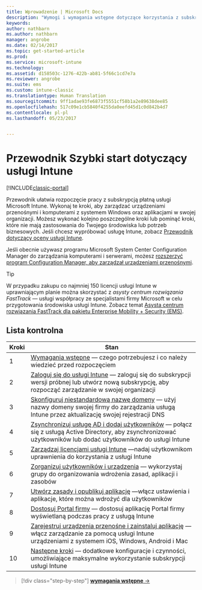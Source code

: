 ```yaml
---
title: Wprowadzenie | Microsoft Docs
description: "Wymogi i wymagania wstępne dotyczące korzystania z subskrypcji usługi Intune"
keywords: 
author: nathbarn
ms.author: nathbarn
manager: angrobe
ms.date: 02/14/2017
ms.topic: get-started-article
ms.prod: 
ms.service: microsoft-intune
ms.technology: 
ms.assetid: d158503c-1276-422b-ab81-5f66c1cd7e7a
ms.reviewer: angrobe
ms.suite: ems
ms.custom: intune-classic
ms.translationtype: Human Translation
ms.sourcegitcommit: 9ff1adae93fe6873f5551cf58b1a2e89638dee85
ms.openlocfilehash: 517c09e1cb5840f4255da0eefd45d1c0d842b4d7
ms.contentlocale: pl-pl
ms.lasthandoff: 05/23/2017


---
```



# <a name="intune-quick-start-guide"></a>Przewodnik Szybki start dotyczący usługi Intune

[!INCLUDE[classic-portal](../includes/classic-portal.md)]

Przewodnik ułatwia rozpoczęcie pracy z subskrypcją płatną usługi Microsoft Intune. Wykonaj te kroki, aby zarządzać urządzeniami przenośnymi i komputerami z systemem Windows oraz aplikacjami w swojej organizacji. Możesz wykonać kolejno poszczególne kroki lub pominąć kroki, które nie mają zastosowania do Twojego środowiska lub potrzeb biznesowych. Jeśli chcesz wypróbować usługę Intune, zobacz [Przewodnik dotyczący oceny usługi Intune](/intune-classic/understand-explore/get-started-with-a-30-day-trial-of-microsoft-intune).  

Jeśli obecnie używasz programu Microsoft System Center Configuration Manager do zarządzania komputerami i serwerami, możesz [rozszerzyć program Configuration Manager, aby zarządzał urządzeniami przenośnymi](https://docs.microsoft.com/sccm/mdm/understand/choose-between-standalone-intune-and-hybrid-mobile-device-management).

>[!TIP]
>W przypadku zakupu co najmniej 150 licencji usługi Intune w uprawniającym planie można skorzystać z *asysty centrum rozwiązania FastTrack* — usługi współpracy ze specjalistami firmy Microsoft w celu przygotowania środowiska usługi Intune. Zobacz temat [Asysta centrum rozwiązania FastTrack dla pakietu Enterprise Mobility + Security (EMS)](https://docs.microsoft.com/enterprise-mobility-security/Solutions/enterprise-mobility-fasttrack-program).

## <a name="checklist"></a>Lista kontrolna

| Kroki | Stan  |
| ------------- |-------------|
| 1  | [Wymagania wstępne](what-to-know-before-you-start-microsoft-intune.md) — czego potrzebujesz i co należy wiedzieć przed rozpoczęciem|
| 2 |  [Zaloguj się do usługi Intune](start-with-a-paid-subscription-to-microsoft-intune-step-1.md) — zaloguj się do subskrypcji wersji próbnej lub utwórz nową subskrypcję, aby rozpocząć zarządzanie w swojej organizacji   |  
| 3 | [Skonfiguruj niestandardową nazwę domeny](start-with-a-paid-subscription-to-microsoft-intune-step-2.md) — użyj nazwy domeny swojej firmy do zarządzania usługą Intune przez aktualizację swojej rejestracji DNS   |
| 4 | [Zsynchronizuj usługę AD i dodaj użytkowników](start-with-a-paid-subscription-to-microsoft-intune-step-3.md) — połącz się z usługą Active Directory, aby zsynchronizować użytkowników lub dodać użytkowników do usługi Intune  |
| 5 | [Zarządzaj licencjami usługi Intune](start-with-a-paid-subscription-to-microsoft-intune-step-4.md) —nadaj użytkownikom uprawnienia do korzystania z usługi Intune|
| 6 | [Zorganizuj użytkowników i urządzenia](start-with-a-paid-subscription-to-microsoft-intune-step-5.md) — wykorzystaj grupy do organizowania wdrożenia zasad, aplikacji i zasobów |
| 7 | [Utwórz zasady i opublikuj aplikację](start-with-a-paid-subscription-to-microsoft-intune-step-6.md) —włącz ustawienia i aplikacje, które można wdrożyć dla użytkowników |
| 8 | [Dostosuj Portal firmy](start-with-a-paid-subscription-to-microsoft-intune-step-7.md) — dostosuj aplikację Portal firmy wyświetlaną podczas pracy z usługą Intune  |
| 9 | [Zarejestruj urządzenia przenośne i zainstaluj aplikację](start-with-a-paid-subscription-to-microsoft-intune-step-8.md) — włącz zarządzanie za pomocą usługi Intune urządzeniami z systemem iOS, Windows, Android i Mac |
|10 | [Następne kroki](post-configuration-tasks.md) — dodatkowe konfiguracje i czynności, umożliwiające maksymalne wykorzystanie subskrypcji usługi Intune|


>[!div class="step-by-step"]
[**wymagania wstępne** &rarr;](what-to-know-before-you-start-microsoft-intune.md)

